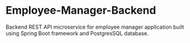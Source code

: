# Employee-Manager-Backend
Backend REST API microservice for employee manager application built using Spring Boot framework and PostgresSQL database.
